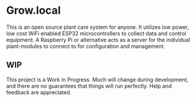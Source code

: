 # Grow.local

This is an open source plant care system for anyone. It utilizes low power, low cost WiFi enabled ESP32 microcontrollers to collect data and control equipment. A Raspberry Pi or alternative acts as a server for the individual plant-modules to connect to for configuration and management.

## WIP

This project is a Work in Progress. Much will change during development, and there are no guarantees that things will run perfectly. Help and feedback are appreciated.
